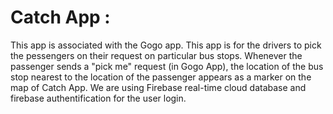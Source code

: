 # Catch App :
This app is associated with the Gogo app. This app is for the drivers to pick the pessengers on their request on particular
bus stops.
Whenever the passenger sends a "pick me" request (in Gogo App), the location of the bus stop nearest to the location of the 
passenger appears as a marker on the map of Catch App.
We are using Firebase real-time cloud database and firebase authentification for the user login.
